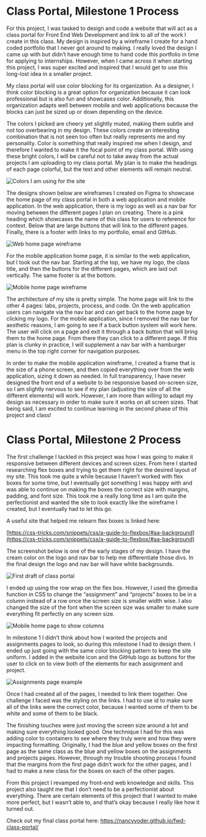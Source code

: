 # Class Portal, Milestone 1 Process

For this project, I was tasked to design and code a website that will act as a class portal for Front End Web Development and link to all of the work I create in this class. My design is inspired by a wireframe I create for a hand coded portfolio that I never got around to making. I really loved the design I came up with but didn’t have enough time to hand code this portfolio in time for applying to internships. However, when I came across it when starting this project, I was super excited and inspired that I would get to use this long-lost idea in a smaller project.

My class portal will use color blocking for its organization. As a designer, I think color blocking is a great option for organization because it can look professional but is also fun and showcases color. Additionally, this organization adapts well between mobile and web applications because the blocks can just be sized up or down depending on the device. 

The colors I picked are cheery yet slightly muted, making them subtle and not too overbearing in my design. These colors create an interesting combination that is not seen too often but really represents me and my personality. Color is something that really inspired me when I design, and therefore I wanted to make it the focal point of my class portal. With using these bright colors, I will be careful not to take away from the actual projects I am uploading to my class portal. My plan is to make the headings of each page colorful, but the text and other elements will remain neutral.

![Colors I am using for the site](colors.png)

The designs shown below are wireframes I created on Figma to showcase the home page of my class portal in both a web application and mobile application. In the web application, there is my logo as well as a nav bar for moving between the different pages I plan on creating. There is a pink heading which showcases the name of this class for users to reference for context. Below that are large buttons that will link to the different pages. Finally, there is a footer with links to my portfolio, email and GitHub. 

![Web home page wireframe](web-home-page.png)

For the mobile application home page, it is similar to the web application, but I took out the nav bar. Starting at the top, we have my logo, the class title, and then the buttons for the different pages, which are laid out vertically. The same footer is at the bottom. 

![Mobile home page wireframe](mobile-home-page.png)

The architecture of my site is pretty simple. The home page will link to the other 4 pages: labs, projects, process, and code. On the web application users can navigate via the nav bar and can get back to the home page by clicking my logo. For the mobile application, since I removed the nav bar for aesthetic reasons, I am going to see if a back button system will work here. The user will click on a page and exit it through a back button that will bring them to the home page. From there they can click to a different page. If this plan is clunky in practice, I will supplement a nav bar with a hamburger menu in the top right corner for navigation purposes. 

In order to make the mobile application wireframe, I created a frame that is the size of a phone screen, and then copied everything over from the web application, sizing it down as needed. In full transparency, I have never designed the front end of a website to be responsive based on-screen size, so I am slightly nervous to see if my plan (adjusting the size of all the different elements) will work. However, I am more than willing to adapt my design as necessary in order to make sure it works on all screen sizes. That being said, I am excited to continue learning in the second phase of this project and class!

# Class Portal, Milestone 2 Process

The first challenge I tackled in this project was how I was going to make it responsive between different devices and screen sizes. From here I started researching flex boxes and trying to get them right for the desired layout of my site. This took me quite a while because I haven’t worked with flex boxes for some time, but I eventually got something I was happy with and was able to continue on making the boxes the correct size with margins, padding, and font size. This took me a really long time as I am quite the perfectionist and wanted the site to look exactly like the wireframe I created, but I eventually had to let this go. 

A useful site that helped me relearn flex boxes is linked here:

[https://css-tricks.com/snippets/css/a-guide-to-flexbox/#aa-background](https://css-tricks.com/snippets/css/a-guide-to-flexbox/#aa-background)

The screenshot below is one of the early stages of my design. I have the cream color on the logo and nav bar to help me differentiate those divs. In the final design the logo and nav bar will have white backgrounds.

![First draft of class portal](first-draft.png)

I ended up using the row wrap on the flex box. However, I used the @media function in CSS to change the “assignment” and “projects” boxes to be in a column instead of a row once the screen size is smaller width wise. I also changed the size of the font when the screen size was smaller to make sure everything fit perfectly on any screen size. 

![Mobile home page to show columns](mobile-home.png)

In milestone 1 I didn’t think about how I wanted the projects and assignments pages to look, so during this milestone I had to design them. I ended up just going with the same color blocking pattern to keep the site uniform. I added in the website icon and the GitHub logo as buttons for the user to click on to view both of the elements for each assignment and project.

![Assignments page example](assignments-page.png)

Once I had created all of the pages, I needed to link them together. One challenge I faced was the styling on the links. I had to use id to make sure all of the links were the correct color, because I wanted some of them to be white and some of them to be black.

The finishing touches were just moving the screen size around a lot and making sure everything looked good. One technique I had for this was adding color to containers to see where they truly were and how they were impacting formatting. Originally, I had the blue and yellow boxes on the first page as the same class as the blue and yellow boxes on the assignments and projects pages. However, through my trouble shooting process I found that the margins from the first page didn’t work for the other pages, and I had to make a new class for the boxes on each of the other pages. 

From this project I revamped my front-end web knowledge and skills. This project also taught me that I don’t need to be a perfectionist about everything. There are certain elements of this project that I wanted to make more perfect, but I wasn’t able to, and that’s okay because I really like how it turned out.

Check out my final class portal here:
https://nancyyoder.github.io/fwd-class-portal/
